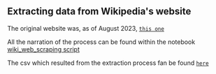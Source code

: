 ## Extracting data from Wikipedia's website


The original website was, as of August 2023, [`this one`](https://en.wikipedia.org/wiki/List_of_best-selling_books)

All the narration of the process can be found within the notebook [wiki_web_scraping script](https://github.com/GBlanch/Python-with-BeautifulSoup-for-Web-Scraping/blob/main/0.wikipedia/web_scraping_wiki_05AUG2023.ipynb)

The csv which resulted from the extraction process fan be found [`here`](https://github.com/GBlanch/Python-with-BeautifulSoup-for-Web-Scraping/blob/main/0.wikipedia/20_to_50M_best_selling_books.csv)
